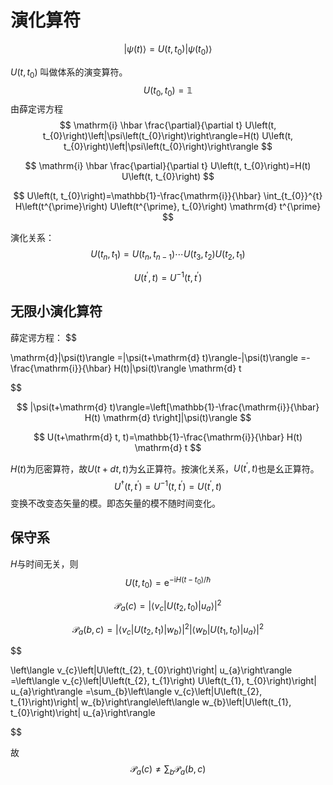# 演化算符

$$
|\psi(t)\rangle=U\left(t, t_{0}\right)\left|\psi\left(t_{0}\right)\right\rangle
$$

$U\left(t, t_{0}\right)$ 叫做体系的演变算符。
$$
U\left(t_0, t_{0}\right)=\mathbb{1}
$$
由薛定谔方程
$$
\mathrm{i} \hbar \frac{\partial}{\partial t} U\left(t, t_{0}\right)\left|\psi\left(t_{0}\right)\right\rangle=H(t) U\left(t, t_{0}\right)\left|\psi\left(t_{0}\right)\right\rangle
$$

$$
\mathrm{i} \hbar \frac{\partial}{\partial t} U\left(t, t_{0}\right)=H(t) U\left(t, t_{0}\right)
$$

$$
U\left(t, t_{0}\right)=\mathbb{1}-\frac{\mathrm{i}}{\hbar} \int_{t_{0}}^{t} H\left(t^{\prime}\right) U\left(t^{\prime}, t_{0}\right) \mathrm{d} t^{\prime}
$$

演化关系：
$$
U\left(t_{n}, t_{1}\right)=U\left(t_{n}, t_{n-1}\right) \cdots U\left(t_{3}, t_{2}\right) U\left(t_{2}, t_{1}\right)
$$

$$
U\left(t^{\prime}, t\right)=U^{-1}\left(t, t^{\prime}\right)
$$

## 无限小演化算符

薛定谔方程：
$$

\mathrm{d}|\psi(t)\rangle =|\psi(t+\mathrm{d} t)\rangle-|\psi(t)\rangle
=-\frac{\mathrm{i}}{\hbar} H(t)|\psi(t)\rangle \mathrm{d} t
$$

$$
|\psi(t+\mathrm{d} t)\rangle=\left[\mathbb{1}-\frac{\mathrm{i}}{\hbar} H(t) \mathrm{d} t\right]|\psi(t)\rangle
$$

$$
U(t+\mathrm{d} t, t)=\mathbb{1}-\frac{\mathrm{i}}{\hbar} H(t) \mathrm{d} t
$$

$H(t)$为厄密算符，故$U(t+dt,t)$为幺正算符。按演化关系，$U(t^\prime,t)$也是幺正算符。
$$
U^{\dagger}\left(t, t^{\prime}\right)=U^{-1}\left(t, t^{\prime}\right)=U\left(t^{\prime}, t\right)
$$
变换不改变态矢量的模。即态矢量的模不随时间变化。

## 保守系

$H$与时间无关，则
$$
U\left(t, t_{0}\right)=\mathrm{e}^{-\mathrm{i} H\left(t-t_{0}\right) / \hbar}
$$

$$
\mathscr{P}_{a}(c)=\left|\left\langle v_{c}\left|U\left(t_{2}, t_{0}\right)\right| u_{a}\right\rangle\right|^{2}
$$

$$
\mathscr{P}_{a}(b, c)=\left|\left\langle v_{c}\left|U\left(t_{2}, t_{1}\right)\right| w_{b}\right\rangle\right|^{2}\left|\left\langle w_{b}\left|U\left(t_{1}, t_{0}\right)\right| u_{a}\right\rangle\right|^{2}
$$

$$

\left\langle v_{c}\left|U\left(t_{2}, t_{0}\right)\right| u_{a}\right\rangle =\left\langle v_{c}\left|U\left(t_{2}, t_{1}\right) U\left(t_{1}, t_{0}\right)\right| u_{a}\right\rangle =\sum_{b}\left\langle v_{c}\left|U\left(t_{2}, t_{1}\right)\right| w_{b}\right\rangle\left\langle w_{b}\left|U\left(t_{1}, t_{0}\right)\right| u_{a}\right\rangle
$$

故
$$
\mathscr{P}_a(c)\ne\sum_b \mathscr{P}_a(b,c)
$$
